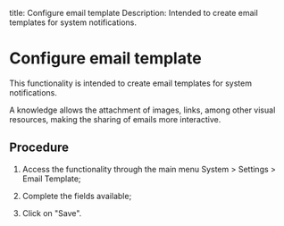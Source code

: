 title: Configure email template
Description: Intended to create email templates for system notifications.
# Configure email template

This functionality is intended to create email templates for system
notifications.

A knowledge allows the attachment of images, links, among other visual
resources, making the sharing of emails more interactive.

Procedure
-------------

1.  Access the functionality through the main menu System \> Settings \> Email
    Template;

2.  Complete the fields available;

3.  Click on "Save".

<!-- !!! tip "About"

    <b>Product/Version:</b> CITSmart | 9.00 &nbsp;&nbsp;
    <b>Updated:</b>01/07/2019 – Anna Martins
